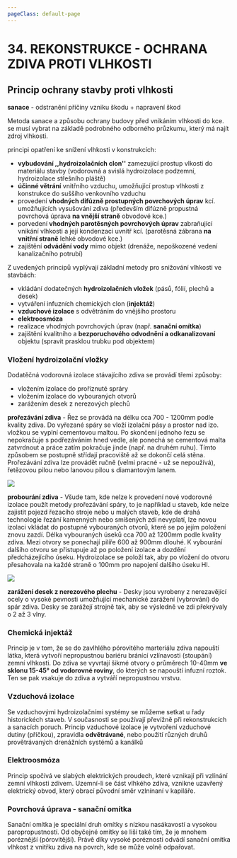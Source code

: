 ```yaml
---
pageClass: default-page
---
```


# 34. REKONSTRUKCE - OCHRANA ZDIVA PROTI VLHKOSTI

## Princip ochrany stavby proti vlhkosti

**sanace** - odstranění příčiny vzniku škodu + napravení škod

Metoda sanace a způsobu ochrany budovy před vnikáním vlhkosti do kce. se musí vybrat na základě podrobného odborného průzkumu, který má najít zdroj vlhkosti.

principi opatření ke snížení vlhkosti v konstrukcích:

- **vybudování ,,hydroizolačních clon''** zamezující prostup vlkosti do materiálu stavby (vodorovná a svislá hydroizolace podzemní, hydroizolace střešního pláště)
- **účinné větrání** vnitřního vzduchu, umožňující prostup vlhkosti z konstrukce do suššího venkovního vzduchu 
- provedení **vhodných difúzně prostupných povrchových úprav** kcí. umožňujících vysušování zdiva (především difúzně propustná povrchová úprava **na vnější straně** obvodové kce.)
- porvedení **vhodných parotěsných povrchových úprav** zabraňující vnikání vlhkosti a její kondenzaci uvnitř kcí. (parotěsná zábrana **na vnitřní straně** lehké obvodové kce.)
- zajištění **odvádění vody** mimo objekt (drenáže, nepoškozené vedení kanalizačního potrubí)

Z uvedených principů vyplývají základní metody pro snižování vlhkosti ve stavbách:

- vkládání dodatečných **hydroizolačních vložek** (pásů, fólií, plechů a desek)
- vytváření infuzních chemických clon (**injektáž**)
- **vzduchové izolace** s odvětráním do vnějšího prostoru
- **elektroosmóza** 
- realizace vhodných povrchových úprav (např. **sanační omítka**)
- zajištění kvalitního a **bezporuchového odvodnění a odkanalizovaní** objektu (spravit prasklou trubku pod objektem)

### Vložení hydroizolační vložky

Dodatěčná vodorovná izolace stávajícího zdiva se provádí třemi způsoby: 

- vložením izolace do proříznuté spráry
- vložením izolace do vybouraných otvorů
- zarážením desek z nerezových plechů

**prořezávání zdiva** - Řez se provádá na délku cca 700 - 1200mm podle kvality zdiva. Do vyřezané spáry se vloží izolační pásy a prostor nad izo. vložkou se vyplní cementovou maltou. Po skončení jednoho řezu se nepokračuje s podřezáváním hned vedle, ale ponechá se cementová malta zatvrdnout a práce zatím pokračuje jinde (např. na druhém ruhu). Tímto způsobem se postupně střídají pracoviště až se dokončí celá stěna. Prořezávání zdiva lze provádět ručně (velmi pracné - už se nepoužívá), řetězovou pilou nebo lanovou pilou s diamantovým lanem.

<img class="centered_image" src="/images/pos/34/rezani.jpg" />

**probourání zdiva** - Všude tam, kde nelze k provedení nové vodorovné izolace použít metody prořezávání spáry, to je například u staveb, kde nelze zajistit pojezd řezacího stroje nebo u malých staveb, kde de drahá technologie řezání kamenných nebo smíšených zdí nevyplatí, lze novou izolaci vkládat do postupně vybouraných otvorů, které se po jejím položení znovu zazdí. Délka vybouraných úseků cca 700 až 1200mm podle kvality zdiva. Mezi otvory se ponechají pilíře 600 až 900mm dlouhé. K vybourání dalšího otvoru se přistupuje až po položení izolace a dozdění předcházejícího úseku. Hydroizolace se položí tak, aby po vložení do otvoru přesahovala na každé straně o 100mm pro napojení dalšího úseku HI.

<img class="centered_image" src="/images/pos/34/bourani.jpg" />

**zarážení desek z nerezového plechu** - Desky jsou vyrobeny z nerezavějící ocely o vysoké pevnosti umožňující mechanické zarážení (vybrování) do spár zdiva. Desky se zarážejí strojně tak, aby se výsledně ve zdi překrývaly o 2 až 3 vlny.

### Chemická injektáž

Princip je v tom, že se do zavlhlého pórovitého marteriálu zdiva napouští látka, která vytvoří nepropustnou bariéru bránící vzlínavosti (stoupání) zemní vlhkosti. Do zdiva se vyvrtají šikmé otvory o průměrech 10-40mm **ve sklonu 15-45° od vodorovné roviny**, do kterých se napouští infuzní roztok. Ten se pak vsakuje do zdiva a vytváří nepropustnou vrstvu.

### Vzduchová izolace

Se vzduchovými hydroizolačními systémy se můžeme setkat u řady historickéch staveb. V současnosti se používají převížně při rekonstrukcích a sanacích poruch. Princip vzduchové izolace je vytvoření vzduchové dutiny (příčkou), zpravidla **odvětrávané**, nebo použití různých druhů provětrávaných drenážních systémů a kanálků

### Elektroosmóza

Princip spočívá ve slabých elektrických proudech, které vznikají při vzlínání zemní vlhkosti zdivem. Uzemní-li se část vlhkého zdiva, vznikne uzavřený elektrický obvod, který obrací původní směr vzlnínaní v kapiláře.

### Povrchová úprava - sanační omítka

Sanační omítka je speciální druh omítky s nízkou nasákavostí a vysokou paropropustností. Od obyčejné omítky se liší také tím, že je mnohem poréznější (pórovitější). Právě díky vysoké poréznosti odvádí sanační omítka vlhkost z vnitřku zdiva na povrch, kde se může volně odpařovat.